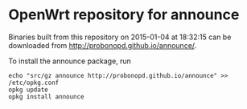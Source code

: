 OpenWrt repository for announce
========

Binaries built from this repository on 2015-01-04 at 18:32:15 can be downloaded from http://probonopd.github.io/announce/.

To install the announce package, run
```
echo "src/gz announce http://probonopd.github.io/announce" >> /etc/opkg.conf
opkg update
opkg install announce
```
